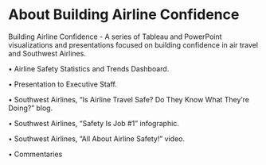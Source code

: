 # About Building Airline Confidence
Building Airline Confidence - A series of Tableau and PowerPoint visualizations and presentations focused on building confidence in air travel and Southwest Airlines.

•	Airline Safety Statistics and Trends Dashboard.

•	Presentation to Executive Staff.

•	Southwest Airlines, “Is Airline Travel Safe?  Do They Know What They’re Doing?” blog.

•	Southwest Airlines, “Safety Is Job #1” infographic.

•	Southwest Airlines, “All About Airline Safety!” video.

•	Commentaries
